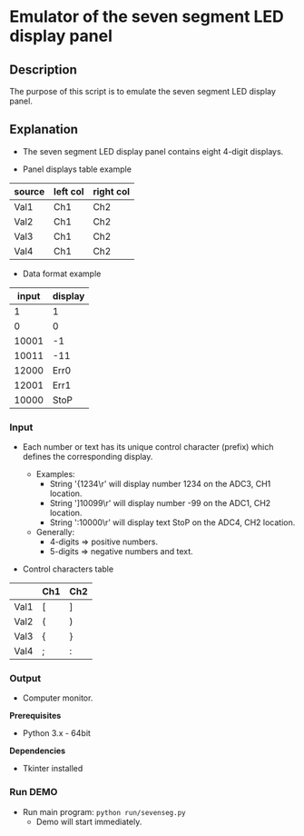 # Emulator of the seven segment LED display panel

## Description

The purpose of this script is to emulate the seven segment LED display panel.

## Explanation

- The seven segment LED display panel contains eight 4-digit displays.

- Panel displays table example

| source | left col | right col |
|--------|----------|-----------|
| Val1   | Ch1      | Ch2       |
| Val2   | Ch1      | Ch2       |
| Val3   | Ch1      | Ch2       |
| Val4   | Ch1      | Ch2       |

- Data format example

| input | display |
|-------|---------|
| 1     | 1       |
| 0     | 0       |
| 10001 | -1      |
| 10011 | -11     |
| 12000 | Err0    |
| 12001 | Err1    |
| 10000 | StoP    |

### Input

- Each number or text has its unique control character (prefix) which defines the corresponding display.
    - Examples:
        - String '{1234\r' will display number 1234 on the ADC3, CH1 location.
        - String ']10099\r' will display number -99 on the ADC1, CH2 location.
        - String ':10000\r' will display text StoP on the ADC4, CH2 location.
    - Generally:
        - 4-digits => positive numbers.
        - 5-digits => negative numbers and text.

- Control characters table

|      | Ch1 | Ch2 |
|------|-----|-----|
| Val1 | [   | ]   |
| Val2 | (   | )   |
| Val3 | {   | }   |
| Val4 | ;   | :   |

### Output

- Computer monitor.

**Prerequisites**

- Python 3.x - 64bit

**Dependencies**

- Tkinter installed

### Run DEMO

- Run main program: ```python run/sevenseg.py```
    - Demo will start immediately.
